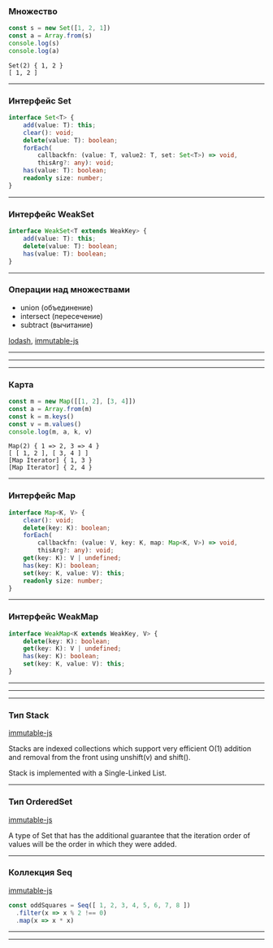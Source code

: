 ### Множество

```typescript
const s = new Set([1, 2, 1])
const a = Array.from(s)
console.log(s)
console.log(a)
```
```
Set(2) { 1, 2 }
[ 1, 2 ]
```

---

### Интерфейс Set

```typescript
interface Set<T> {
    add(value: T): this;
    clear(): void;
    delete(value: T): boolean;
    forEach(
        callbackfn: (value: T, value2: T, set: Set<T>) => void, 
        thisArg?: any): void;
    has(value: T): boolean;
    readonly size: number;
}
```

---

### Интерфейс WeakSet

```typescript
interface WeakSet<T extends WeakKey> {
    add(value: T): this;
    delete(value: T): boolean;
    has(value: T): boolean;
}
```

---

### Операции над множествами

- union (объединение)
- intersect (пересечение)
- subtract (вычитание)

[lodash](https://lodash.com),
[immutable-js](https://immutable-js.com/)


---

<div class='quiz' data-quiz='{ 
    "question": "Что выдаст следующий код <code>let a = new Set([1,2,3]); let b = new Set([1,2,4]);  let intersect = new Set([...a].filter(i => b.has(i))); console.log(...intersect)</code>?",    
    "right": [ 
        "<code>1, 2</code>"
    ],
    "wrong": [
        "<code>1, 2, 3, 4</code>",
        "<code>3, 4</code>",
        "<code>3</code>"
    ]
}'></div>

---

<div class='quiz' data-quiz='{ 
    "question": "Какие свойства есть в <code>Set</code> но нет в <code>WeakSet</code>?",    
    "right": [ 
        "<code>foreach</code>",
        "<code>size</code>"
    ],
    "wrong": [
        "<code>add</code>",
        "<code>has</code>"
    ]
}'></div>


----

### Карта

```typescript
const m = new Map([[1, 2], [3, 4]])
const a = Array.from(m)
const k = m.keys()
const v = m.values()
console.log(m, a, k, v)
```
```
Map(2) { 1 => 2, 3 => 4 } 
[ [ 1, 2 ], [ 3, 4 ] ] 
[Map Iterator] { 1, 3 } 
[Map Iterator] { 2, 4 }    
```

---

### Интерфейс Map

```typescript
interface Map<K, V> {
    clear(): void;
    delete(key: K): boolean;
    forEach(
        callbackfn: (value: V, key: K, map: Map<K, V>) => void, 
        thisArg?: any): void;
    get(key: K): V | undefined;
    has(key: K): boolean;
    set(key: K, value: V): this;
    readonly size: number;
}
```

---

### Интерфейс WeakMap

```typescript
interface WeakMap<K extends WeakKey, V> {
    delete(key: K): boolean;
    get(key: K): V | undefined;
    has(key: K): boolean;
    set(key: K, value: V): this;
}
```

---

<div class='quiz' data-quiz='{ 
    "question": "Какие утверждения верные",    
    "right": [ 
        "Ключи карты могут быть только уникальными"
    ],
    "wrong": [
        "Значения карты могут быть только уникальными",
        "Ключи могут быть только числами",
        "Ключи могут быть только строками"        
    ]
}'></div>

---

<div class='quiz' data-quiz='{ 
    "question": "Какие свойства есть в <code>Map</code> но нет в <code>Set</code>?",    
    "right": [ 
        "<code>get</code>",
        "<code>set</code>"
    ],
    "wrong": [
        "<code>add</code>",
        "<code>has</code>"
    ]
}'></div>


----

### Тип Stack 

[immutable-js](https://immutable-js.com/)

Stacks are indexed collections which support very efficient O(1) addition and removal from the front using unshift(v) and shift().

Stack is implemented with a Single-Linked List.

---

### Тип OrderedSet

[immutable-js](https://immutable-js.com/)

A type of Set that has the additional guarantee that the iteration order of values will be the order in which they were added.

---

### Коллекция Seq

[immutable-js](https://immutable-js.com/)


```typescript
const oddSquares = Seq([ 1, 2, 3, 4, 5, 6, 7, 8 ])
  .filter(x => x % 2 !== 0)
  .map(x => x * x)
```

---

<div class='quiz' data-quiz='{ 
    "question": "В каком типе коллекций время вставки и удаления не зависят от размера коллекции?",    
    "right": [ 
        "Stack"        
    ],
    "wrong": [
        "Seq",
        "Array",
        "Map"        
    ]
}'></div>

---

<div class='quiz' data-quiz='{ 
    "question": "Какой тип коллекций быстрее выполнит последовательность действий при большом размере коллекции?",    
    "right": [ 
        "Seq"        
    ],
    "wrong": [
        "Stack",
        "Array",
        "Map"        
    ]
}'></div>